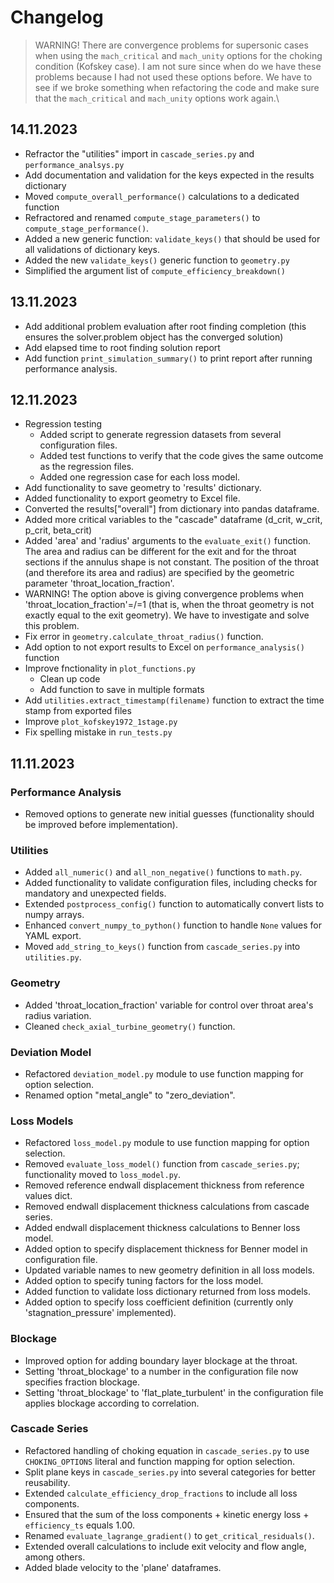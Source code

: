# Changelog

> WARNING! There are convergence problems for supersonic cases when using the `mach_critical` and `mach_unity` options for the choking condition (Kofskey case). I am not sure since when do we have these problems because I had not used these options before. We have to see if we broke something when refactoring the code and make sure that the `mach_critical` and `mach_unity` options work again.\

## 14.11.2023
- Refractor the "utilities" import in `cascade_series.py` and `performance_analsys.py`
- Add documentation and validation for the keys expected in the results dictionary
- Moved `compute_overall_performance()` calculations to a dedicated function
- Refractored and renamed `compute_stage_parameters()` to  `compute_stage_performance()`.
- Added a new generic function: `validate_keys()` that should be used for all validations of dictionary keys.
- Added the new `validate_keys()` generic function to `geometry.py`
- Simplified the argument list of `compute_efficiency_breakdown()`

## 13.11.2023
- Add additional problem evaluation after root finding completion (this ensures the solver.problem object has the converged solution)
- Add elapsed time to root finding solution report
- Add function `print_simulation_summary()` to print report after running performance analysis.

## 12.11.2023
- Regression testing
    - Added script to generate regression datasets from several configuration files.
    - Added test functions to verify that the code gives the same outcome as the regression files.
    - Added one regression case for each loss model.
- Add functionality to save geometry to 'results' dictionary.
- Added functionality to export geometry to Excel file.
- Converted the results["overall"] from dictionary into pandas dataframe.
- Added more critical variables to the "cascade" dataframe (d_crit, w_crit, p_crit, beta_crit)
- Added 'area' and 'radius' arguments to the `evaluate_exit()` function. The area and radius can be different for the exit and for the throat sections if the annulus shape is not constant. The position of the throat (and therefore its area and radius) are specified by the geometric parameter 'throat_location_fraction'.
- WARNING! The option above is giving convergence problems when 'throat_location_fraction'=/=1 (that is, when the throat geometry is not exactly equal to the exit geometry). We have to investigate and solve this problem.
- Fix error in `geometry.calculate_throat_radius()` function.
- Add option to not export results to Excel on `performance_analysis()` function
- Improve fnctionality in `plot_functions.py`
  - Clean up code
  - Add function to save in multiple formats
- Add `utilities.extract_timestamp(filename)` function to extract the time stamp from exported files
- Improve `plot_kofskey1972_1stage.py`
- Fix spelling mistake in `run_tests.py`

## 11.11.2023

### Performance Analysis
- Removed options to generate new initial guesses (functionality should be improved before implementation).

### Utilities
- Added `all_numeric()` and `all_non_negative()` functions to `math.py`.
- Added functionality to validate configuration files, including checks for mandatory and unexpected fields.
- Extended `postprocess_config()` function to automatically convert lists to numpy arrays.
- Enhanced `convert_numpy_to_python()` function to handle `None` values for YAML export.
- Moved `add_string_to_keys()` function from `cascade_series.py` into `utilities.py`.

### Geometry
- Added 'throat_location_fraction' variable for control over throat area's radius variation.
- Cleaned `check_axial_turbine_geometry()` function.

### Deviation Model
- Refactored `deviation_model.py` module to use function mapping for option selection.
- Renamed option "metal_angle" to "zero_deviation".

### Loss Models
- Refactored `loss_model.py` module to use function mapping for option selection.
- Removed `evaluate_loss_model()` function from `cascade_series.py`; functionality moved to `loss_model.py`.
- Removed reference endwall displacement thickness from reference values dict.
- Removed endwall displacement thickness calculations from cascade series.
- Added endwall displacement thickness calculations to Benner loss model.
- Added option to specify displacement thickness for Benner model in configuration file.
- Updated variable names to new geometry definition in all loss models.
- Added option to specify tuning factors for the loss model.
- Added function to validate loss dictionary returned from loss models.
- Added option to specify loss coefficient definition (currently only 'stagnation_pressure' implemented).

### Blockage
- Improved option for adding boundary layer blockage at the throat.
- Setting 'throat_blockage' to a number in the configuration file now specifies fraction blockage.
- Setting 'throat_blockage' to 'flat_plate_turbulent' in the configuration file applies blockage according to correlation.

### Cascade Series
- Refactored handling of choking equation in `cascade_series.py` to use `CHOKING_OPTIONS` literal and function mapping for option selection.
- Split plane keys in `cascade_series.py` into several categories for better reusability.
- Extended `calculate_efficiency_drop_fractions` to include all loss components.
- Ensured that the sum of the loss components + kinetic energy loss + `efficiency_ts` equals 1.00.
- Renamed `evaluate_lagrange_gradient()` to `get_critical_residuals()`.
- Extended overall calculations to include exit velocity and flow angle, among others.
- Added blade velocity to the 'plane' dataframes.